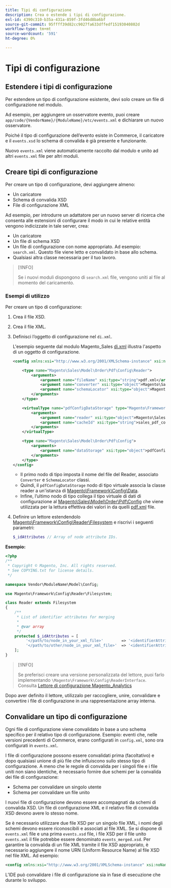 ```yaml
---
title: Tipi di configurazione
description: Crea o estende i tipi di configurazione.
exl-id: 4390c310-b35a-431a-859f-3fd46d8ba6bf
source-git-commit: 95ffff39d82cc9027fa633dffedf15193040802d
workflow-type: tm+mt
source-wordcount: '591'
ht-degree: 0%

---
```


# Tipi di configurazione

## Estendere i tipi di configurazione

Per estendere un tipo di configurazione esistente, devi solo creare un file di configurazione nel modulo.

Ad esempio, per aggiungere un osservatore evento, puoi creare `app/code/{VendorName}/{ModuleName}/etc/events.xml` e dichiarare un nuovo osservatore.

Poiché il tipo di configurazione dell’evento esiste in Commerce, il caricatore e il `events.xsd` lo schema di convalida è già presente e funzionante.

Nuovo `events.xml` viene automaticamente raccolto dal modulo e unito ad altri `events.xml` file per altri moduli.

## Creare tipi di configurazione

Per creare un tipo di configurazione, devi aggiungere almeno:

- Un caricatore
- Schema di convalida XSD
- File di configurazione XML

Ad esempio, per introdurre un adattatore per un nuovo server di ricerca che consenta alle estensioni di configurare il modo in cui le relative entità vengono indicizzate in tale server, crea:

- Un caricatore
- Un file di schema XSD
- Un file di configurazione con nome appropriato. Ad esempio: `search.xml`. Questo file viene letto e convalidato in base allo schema.
- Qualsiasi altra classe necessaria per il tuo lavoro.

>[!INFO]
>
>Se i nuovi moduli dispongono di `search.xml` file, vengono uniti al file al momento del caricamento.

### Esempi di utilizzo

Per creare un tipo di configurazione:

1. Crea il file XSD.
1. Crea il file XML.
1. Definisci l’oggetto di configurazione nel `di.xml`.

   L&#39;esempio seguente dal modulo Magento_Sales [di.xml](https://github.com/magento/magento2/blob/2.4/app/code/Magento/Sales/etc/di.xml) illustra l&#39;aspetto di un oggetto di configurazione.

   ```xml
   <config xmlns:xsi="http://www.w3.org/2001/XMLSchema-instance" xsi:noNamespaceSchemaLocation="urn:magento:framework:ObjectManager/etc/config.xsd">
   
       <type name="Magento\Sales\Model\Order\Pdf\Config\Reader">
           <arguments>
               <argument name="fileName" xsi:type="string">pdf.xml</argument>
               <argument name="converter" xsi:type="object">Magento\Sales\Model\Order\Pdf\Config\Converter</argument>
               <argument name="schemaLocator" xsi:type="object">Magento\Sales\Model\Order\Pdf\Config\SchemaLocator</argument>
           </arguments>
       </type>
   
       <virtualType name="pdfConfigDataStorage" type="Magento\Framework\Config\Data">
           <arguments>
               <argument name="reader" xsi:type="object">Magento\Sales\Model\Order\Pdf\Config\Reader</argument>
               <argument name="cacheId" xsi:type="string">sales_pdf_config</argument>
           </arguments>
       </virtualType>
   
       <type name="Magento\Sales\Model\Order\Pdf\Config">
           <arguments>
               <argument name="dataStorage" xsi:type="object">pdfConfigDataStorage</argument>
           </arguments>
       </type>
   </config>
   ```

   - Il primo nodo di tipo imposta il nome del file del Reader, associato `Converter` e `SchemaLocator` classi.
   - Quindi, il `pdfConfigDataStorage` nodo di tipo virtuale associa la classe reader a un&#39;istanza di [Magento\Framework\Config\Data](https://github.com/magento/magento2/blob/2.4/lib/internal/Magento/Framework/Config/Data.php).
   - Infine, l’ultimo nodo di tipo collega il tipo virtuale di dati di configurazione al [Magento\Sales\Model\Order\Pdf\Config](https://github.com/magento/magento2/blob/2.4/app/code/Magento/Sales/Model/Order/Pdf/Config.php) che viene utilizzata per la lettura effettiva dei valori in da quelli [pdf.xml](https://github.com/magento/magento2/blob/2.4/app/code/Magento/Sales/etc/pdf.xml) file.

1. Definire un lettore estendendolo [Magento\Framework\Config\Reader\Filesystem](https://github.com/magento/magento2/blob/2.4/lib/internal/Magento/Framework/Config/Reader/Filesystem.php) e riscrivi i seguenti parametri:

   ```php
   $_idAttributes // Array of node attribute IDs.
   ```

**Esempio:**

```php
<?php
/**
 * Copyright © Magento, Inc. All rights reserved.
 * See COPYING.txt for license details.
 */

namespace Vendor\ModuleName\Model\Config;

use Magento\Framework\Config\Reader\Filesystem;

class Reader extends Filesystem
{
    /**
     * List of identifier attributes for merging
     *
     * @var array
     */
    protected $_idAttributes = [
         '</path/to/node_in_your_xml_file>'        => '<identifierAttributeName>',
         '</path/to/other/node_in_your_xml_file>'  => '<identifierAttributeName>',
    ];
}
```

>[!INFO]
>
>Se preferisci creare una versione personalizzata del lettore, puoi farlo implementando `\Magento\Framework\Config\ReaderInterface`. Consulta [Lettore di configurazione Magento_Analytics](https://github.com/magento/magento2/blob/2.4/app/code/Magento/Analytics/ReportXml/Config/Reader.php)

Dopo aver definito il lettore, utilizzalo per raccogliere, unire, convalidare e convertire i file di configurazione in una rappresentazione array interna.

## Convalidare un tipo di configurazione

Ogni file di configurazione viene convalidato in base a uno schema specifico per il relativo tipo di configurazione. Esempio: eventi che, nelle versioni precedenti di Commerce, erano configurati in `config.xml`, sono ora configurati in `events.xml`.

I file di configurazione possono essere convalidati prima (facoltativo) e dopo qualsiasi unione di più file che influiscono sullo stesso tipo di configurazione. A meno che le regole di convalida per i singoli file e i file uniti non siano identiche, è necessario fornire due schemi per la convalida dei file di configurazione:

- Schema per convalidare un singolo utente
- Schema per convalidare un file unito

I nuovi file di configurazione devono essere accompagnati da schemi di convalida XSD. Un file di configurazione XML e il relativo file di convalida XSD devono avere lo stesso nome.

Se è necessario utilizzare due file XSD per un singolo file XML, i nomi degli schemi devono essere riconoscibili e associati al file XML.
Se si dispone di `events.xml` file e una prima `events.xsd` file, i file XSD per il file unito `events.xml` il file potrebbe essere denominato `events_merged.xsd`.
Per garantire la convalida di un file XML tramite il file XSD appropriato, è necessario aggiungere il nome URN (Uniform Resource Name) al file XSD nel file XML. Ad esempio:

```xml
<config xmlns:xsi="http://www.w3.org/2001/XMLSchema-instance" xsi:noNamespaceSchemaLocation="urn:magento:framework:ObjectManager:etc/config.xsd">
```

L’IDE può convalidare i file di configurazione sia in fase di esecuzione che durante lo sviluppo.
